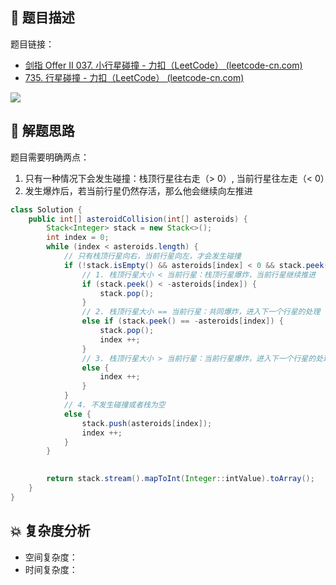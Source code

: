 ## 📃 题目描述

题目链接：

- [剑指 Offer II 037. 小行星碰撞 - 力扣（LeetCode） (leetcode-cn.com)](https://leetcode-cn.com/problems/XagZNi/)
- [735. 行星碰撞 - 力扣（LeetCode） (leetcode-cn.com)](https://leetcode-cn.com/problems/asteroid-collision/)

![](https://cs-wiki.oss-cn-shanghai.aliyuncs.com/img/20220414132018.png)

## 🔔 解题思路

题目需要明确两点：

1. 只有一种情况下会发生碰撞：栈顶行星往右走（> 0）, 当前行星往左走（< 0）
2. 发生爆炸后，若当前行星仍然存活，那么他会继续向左推进


```java
class Solution {
    public int[] asteroidCollision(int[] asteroids) {
        Stack<Integer> stack = new Stack<>();
        int index = 0;
        while (index < asteroids.length) {
            // 只有栈顶行星向右，当前行星向左，才会发生碰撞
            if (!stack.isEmpty() && asteroids[index] < 0 && stack.peek() > 0) {
                // 1. 栈顶行星大小 < 当前行星：栈顶行星爆炸，当前行星继续推进
                if (stack.peek() < -asteroids[index]) {
                    stack.pop();
                }
                // 2. 栈顶行星大小 == 当前行星：共同爆炸，进入下一个行星的处理
                else if (stack.peek() == -asteroids[index]) {
                    stack.pop();
                    index ++;
                }
                // 3. 栈顶行星大小 > 当前行星：当前行星爆炸，进入下一个行星的处理
                else {
                    index ++;
                }
            }
            // 4. 不发生碰撞或者栈为空
            else {
                stack.push(asteroids[index]);
                index ++;
            }
        }
        

        return stack.stream().mapToInt(Integer::intValue).toArray();
    }
}
```

## 💥 复杂度分析

- 空间复杂度：
- 时间复杂度：

